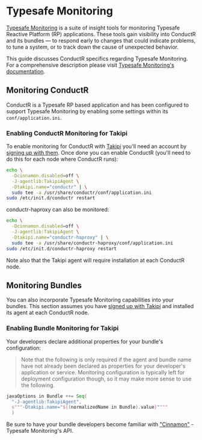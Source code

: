 # Typesafe Monitoring

[Typesafe Monitoring](http://www.typesafe.com/products/typesafe-monitoring) is a suite of insight tools for monitoring Typesafe Reactive Platform (RP) applications. These tools gain visibility into ConductR and its bundles — to respond early to changes that could indicate problems, to tune a system, or to track down the cause of unexpected behavior.

This guide discusses ConductR specifics regarding Typesafe Monitoring. For a comprehensive description please visit [Typesafe Monitoring's documentation](http://resources.typesafe.com/monitoring/docs/home.html).

## Monitoring ConductR

ConductR is a Typesafe RP based application and has been configured to support Typesafe Monitoring by enabling some settings within its `conf/application.ini`.

### Enabling ConductR Monitoring for Takipi

To enable monitoring for ConductR with [Takipi](https://www.takipi.com/) you'll need an account by [signing up with them](https://app.takipi.com/). Once done you can enable ConductR (you'll need to do this for each node where ConductR runs):

``` bash
echo \
  -Dcinnamon.disabled=off \
  -J-agentlib:TakipiAgent \
  -Dtakipi.name="conductr" | \
  sudo tee -a /usr/share/conductr/conf/application.ini
sudo /etc/init.d/conductr restart
```

conductr-haproxy can also be monitored:

``` bash
echo \
  -Dcinnamon.disabled=off \
  -J-agentlib:TakipiAgent \
  -Dtakipi.name="conductr-haproxy" | \
  sudo tee -a /usr/share/conductr-haproxy/conf/application.ini
sudo /etc/init.d/conductr-haproxy restart
```

Note also that the Takipi agent will require installation at each ConductR node.

## Monitoring Bundles

You can also incorporate Typesafe Monitoring capabilities into your bundles. This section assumes you have [signed up with Takipi]((https://app.takipi.com/)) and installed its agent at each ConductR node.

### Enabling Bundle Monitoring for Takipi

Your developers declare additional properties for your bundle's configuration:

> Note that the following is only required if the agent and bundle name have not already been declared as properties for your developer's application or service. Monitoring configuration is typically left for deployment configuration though, so it may make more sense to use the following.

```scala
javaOptions in Bundle ++= Seq(
  "-J-agentlib:TakipiAgent", 
  s"""-Dtakipi.name="${(normalizedName in Bundle).value}""""
  )
```

Be sure to have your bundle developers become familiar with ["Cinnamon"](http://resources.typesafe.com/monitoring/docs/install/cinnamon.html) - Typesafe Monitoring's API.